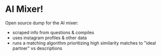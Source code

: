 # AI Mixer!

Open source dump for the AI mixer:  
- scraped info from questions & compiles
- uses instagram profiles & other data
- runs a matching algorithm prioritizing high similarity matches to "ideal partner" vs descriptions


